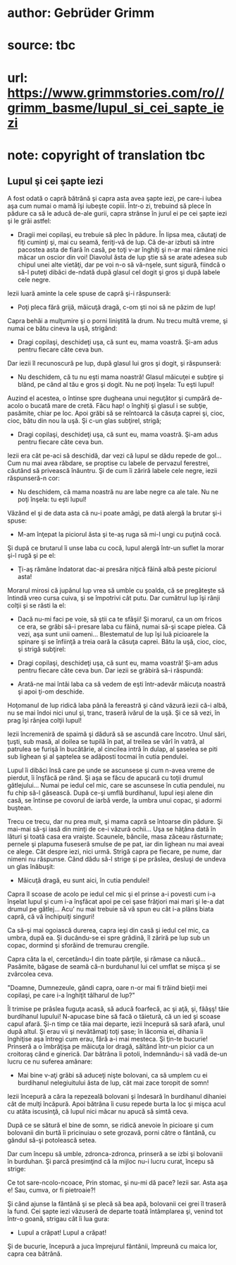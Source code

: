 # author: Gebrüder Grimm
# source: tbc
# url: https://www.grimmstories.com/ro//grimm_basme/lupul_si_cei_sapte_iezi
# note: copyright of translation tbc

## Lupul şi cei şapte iezi 

A fost odată o capră bătrână şi capra asta avea şapte iezi, pe care-i
iubea aşa cum numai o mamă îşi iubeşte copiii. Într-o zi, trebuind să
plece în pădure ca să le aducă de-ale gurii, capra strânse în jurul ei
pe cei şapte iezi şi le grăi astfel:

- Dragii mei copilaşi, eu trebuie să plec în pădure. În lipsa mea,
căutaţi de fiţi cuminţi şi, mai cu seamă, feriţi-vă de lup. Că de-ar
izbuti să intre pacostea asta de fiară în casă, pe toţi v-ar înghiţi şi
n-ar mai rămâne nici măcar un oscior din voi! Diavolul ăsta de lup ştie
să se arate adesea sub chipul unei alte vietăţi, dar pe voi n-o să
vă-nşele, sunt sigură, fiindcă o să-l puteţi dibăci de-ndată după glasul
cel dogit şi gros şi după labele cele negre.

Iezii luară aminte la cele spuse de capră şi-i răspunseră:

- Poţi pleca fără grijă, măicuţă dragă, c-om şti noi să ne păzim de
lup!

Capra behăi a mulţumire şi o porni liniştită la drum. Nu trecu multă
vreme, şi numai ce bătu cineva la uşă, strigând:

- Dragi copilaşi, deschideţi uşa, că sunt eu, mama voastră. Şi-am adus
pentru fiecare câte ceva bun.

Dar iezii îl recunoscură pe lup, după glasul lui gros şi dogit, şi
răspunseră:

- Nu deschidem, că tu nu eşti mama noastră! Glasul măicuţei e subţire
şi blând, pe când al tău e gros şi dogit. Nu ne poţi înşela: Tu eşti
lupul!

Auzind el acestea, o întinse spre dugheana unui neguţător şi cumpără
de-acolo o bucată mare de cretă. Făcu hap! o înghiţi şi glasul i se
subţie, pasămite, chiar pe loc. Apoi grăbi să se reîntoarcă la căsuţa
caprei şi, cioc, cioc, bătu din nou la uşă. Şi c-un glas subţirel,
strigă;

- Dragi copilaşi, deschideţi uşa, că sunt eu, mama voastră. Şi-am adus
pentru fiecare câte ceva bun.

Iezii era cât pe-aci să deschidă, dar vezi că lupul se dădu repede de
gol... Cum nu mai avea răbdare, se proptise cu labele de pervazul
ferestrei, căutând să privească înăuntru. Şi de cum îi zăriră labele
cele negre, iezii răspunseră-n cor:

- Nu deschidem, că mama noastră nu are labe negre ca ale tale. Nu ne
poţi înşela: tu eşti lupul!

Văzând el şi de data asta că nu-i poate amăgi, pe dată alergă la brutar
şi-i spuse:

- M-am înţepat la piciorul ăsta şi te-aş ruga să mi-l ungi cu puţină
cocă.

Şi după ce brutarul îi unse laba cu cocă, lupul alergă într-un suflet la
morar şi-l rugă şi pe el:

- Ţi-aş rămâne îndatorat dac-ai presăra niţică făină albă peste
piciorul asta!

Morarul mirosi că jupânul lup vrea să umble cu şoalda, că se pregăteşte
să întindă vreo cursa cuiva, şi se împotrivi cât putu. Dar cumătrul lup
îşi rânji colţii şi se răsti la el:

- Dacă nu-mi faci pe voie, să ştii ca te sfâşii! Şi morarul, ca un om
fricos ce era, se grăbi să-i presare laba cu făină, numai să-şi scape
pielea. Că vezi, aşa sunt unii oameni... Blestematul de lup îşi luă
picioarele la spinare şi se înfiinţă a treia oară la căsuţa caprei. Bătu
la uşă, cioc, cioc, şi strigă subţirel:

- Dragi copilaşi, deschideţi uşa, că sunt eu, mama voastră! Şi-am adus
pentru fiecare câte ceva bun. Dar iezii se grăbiră să-i răspundă:

- Arată-ne mai întâi laba ca să vedem de eşti într-adevăr măicuţa
noastră şi apoi ţi-om deschide.

Hoţomanul de lup ridică laba până la fereastră şi când văzură iezii că-i
albă, nu se mai îndoi nici unul şi, tranc, traseră ivărul de la uşă. Şi
ce să vezi, în prag îşi rânjea colţii lupul!

Iezii încremeniră de spaimă şi dădură să se ascundă care încotro. Unul
sări, ţuşti, sub masă, al doilea se tupilă în pat, al treilea se vârî în
vatră, al patrulea se furişă în bucătărie, al cincilea intră în dulap,
al şaselea se piti sub lighean şi al şaptelea se adăposti tocmai în
cutia pendulei.

Lupul îi dibăci însă care pe unde se ascunsese şi cum n-avea vreme de
pierdut, îi înşfăcă pe rând. Şi aşa se făcu de apucară cu toţii drumul
gâtlejului... Numai pe iedul cel mic, care se ascunsese în cutia
pendulei, nu fu chip să-l găsească. După ce-şi umflă burdihanul, lupul
ieşi alene din casă, se întinse pe covorul de iarbă verde, la umbra unui
copac, şi adormi buştean.

Trecu ce trecu, dar nu prea mult, şi mama capră se întoarse din pădure.
Şi mai-mai să-şi iasă din minţi de ce-i văzură ochii... Uşa se hâţâna
dată în lături şi toată casa era vraişte. Scaunele, băncile, masa zăceau
răsturnate; pernele şi plapuma fuseseră smulse de pe pat, iar din
lighean nu mai aveai ce alege. Cât despre iezi, nici urmă. Strigă capra
pe fiecare, pe nume, dar nimeni nu răspunse. Când dădu să-l strige şi pe
prâslea, desluşi de undeva un glas înăbuşit:

- Măicuţă dragă, eu sunt aici, în cutia pendulei!

Capra îl scoase de acolo pe iedul cel mic şi el prinse a-i povesti cum
i-a înşelat lupul şi cum i-a înşfăcat apoi pe cei şase frăţiori mai mari
şi le-a dat drumul pe gâtlej... Acu' nu mai trebuie să vă spun eu cât
i-a plâns biata capră, că vă închipuiţi singuri!

Ca să-şi mai ogoiască durerea, capra ieşi din casă şi iedul cel mic, ca
umbra, după ea. Şi ducându-se ei spre grădină, îl zăriră pe lup sub un
copac, dormind şi sforăind de tremurau crengile.

Capra căta la el, cercetându-l din toate părţile, şi rămase ca năucă...
Pasămite, băgase de seamă că-n burduhanul lui cel umflat se mişca şi se
zvârcolea ceva.

"Doamne, Dumnezeule, gândi capra, oare n-or mai fi trăind bieţii mei
copilaşi, pe care i-a înghiţit tâlharul de lup?"

Îl trimise pe prâslea fuguţa acasă, să aducă foarfecă, ac şi aţă, şi,
fââşş! tăie burdihanul lupului! N-apucase bine să facă o tăietură, că un
ied şi scoase capul afară. Şi-n timp ce tăia mai departe, iezii începură
să sară afară, unul după altul. Şi erau vii şi nevătămaţi toţi şase; în
lăcomia ei, dihania îi înghiţise aşa întregi cum erau, fără a-i mai
mesteca. Şi ţin-te bucurie! Prinseră a o îmbrăţişa pe măicuţa lor dragă,
săltând într-un picior ca un croitoraş când e ginerică. Dar bătrâna îi
potoli, îndemnându-i să vadă de-un lucru ce nu suferea amânare:

- Mai bine v-aţi grăbi să aduceţi nişte bolovani, ca să umplem cu ei
burdihanul nelegiuitului ăsta de lup, cât mai zace toropit de somn!

Iezii începură a căra la repezeală bolovani şi îndesară în burdihanul
dihaniei cât de mulţi încăpură. Apoi bătrâna îi cusu repede burta la loc
şi mişca acul cu atâta iscusinţă, că lupul nici măcar nu apucă să simtă
ceva.

După ce se sătură el bine de somn, se ridică anevoie în picioare şi cum
bolovanii din burtă îi pricinuiau o sete grozavă, porni către o fântână,
cu gândul să-şi potolească setea.

Dar cum începu să umble, zdronca-zdronca, prinseră a se izbi şi
bolovanii în burduhan. Şi parcă presimţind că la mijloc nu-i lucru
curat, începu să strige:

Ce tot sare-ncolo-ncoace,
Prin stomac, şi nu-mi dă pace?
Iezii sar. Asta aşa e!
Sau, cumva, or fi pietroaie?!

Şi când ajunse la fântână şi se plecă să bea apă, bolovanii cei grei îl
traseră la fund. Cei şapte iezi văzuseră de departe toată întâmplarea
şi, venind tot într-o goană, strigau cât îi lua gura:

- Lupul a crăpat! Lupul a crăpat!

Şi de bucurie, începură a juca împrejurul fântânii, împreună cu maica
lor, capra cea bătrână.
